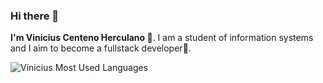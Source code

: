 ### Hi there 👋

**I'm Vinicius Centeno Herculano 🙋‍**. I am a student of information systems and I aim to become a fullstack developer🎯.

![Vinicius Most Used Languages](https://github-readme-stats.vercel.app/api/top-langs/?username=ViniciusHerculano&hide=html&layout=compact&show_icons=true&theme=tokyonight)
<!--
**ViniciusHerculano/ViniciusHerculano** is a ✨ _special_ ✨ repository because its `README.md` (this file) appears on your GitHub profile.

Here are some ideas to get you started:

- 🔭 I’m currently working on ...
- 🌱 I’m currently learning ...
- 👯 I’m looking to collaborate on ...
- 🤔 I’m looking for help with ...
- 💬 Ask me about ...
- 📫 How to reach me: ...
- 😄 Pronouns: ...
- ⚡ Fun fact: ...
-->

